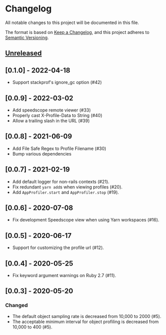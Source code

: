 # Changelog
All notable changes to this project will be documented in this file.

The format is based on [Keep a Changelog](https://keepachangelog.com/en/1.0.0/),
and this project adheres to [Semantic Versioning](https://semver.org/spec/v2.0.0.html).

## [Unreleased]

[Unreleased]: https://github.com/Shopify/app_profiler

## [0.1.0] - 2022-04-18

- Support stackprof's ignore_gc option (#42)

## [0.0.9] - 2022-03-02

- Add speedscope remote viewer (#33)
- Properly cast X-Profile-Data to String (#40)
- Allow a trailing slash in the URL (#39)

## [0.0.8] - 2021-06-09

- Add File Safe Regex to Profile Filename (#30)
- Bump various dependencies

## [0.0.7] - 2021-02-19

- Add default logger for non-rails contexts (#21).
- Fix redundant `yarn add`s when viewing profiles (#20).
- Add `AppProfiler.start` and `AppProfiler.stop` (#19).

## [0.0.6] - 2020-07-08

- Fix development Speedscope view when using Yarn workspaces (#16).

## [0.0.5] - 2020-06-17

- Support for customizing the profile url (#12).

## [0.0.4] - 2020-05-25

- Fix keyword argument warnings on Ruby 2.7 (#11).

## [0.0.3] - 2020-05-20

### Changed

- The default object sampling rate is decreased from 10,000 to 2000 (#5).
- The acceptable minimum interval for object profiling is decreased from 10,000 to 400 (#5).
